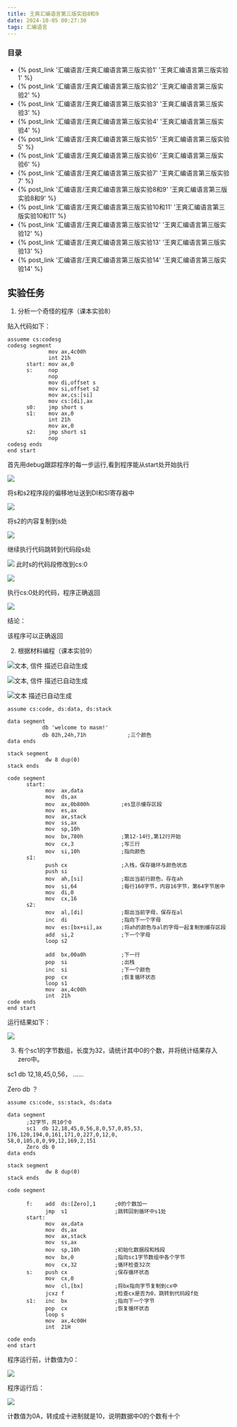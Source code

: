 ```yaml
---
title: 王爽汇编语言第三版实验8和9
date: 2024-10-05 00:27:30
tags: 汇编语言
---
```


### 目录

* {% post_link '汇编语言/王爽汇编语言第三版实验1' '王爽汇编语言第三版实验1' %}
* {% post_link '汇编语言/王爽汇编语言第三版实验2' '王爽汇编语言第三版实验2' %}
* {% post_link '汇编语言/王爽汇编语言第三版实验3' '王爽汇编语言第三版实验3' %}
* {% post_link '汇编语言/王爽汇编语言第三版实验4' '王爽汇编语言第三版实验4' %}
* {% post_link '汇编语言/王爽汇编语言第三版实验5' '王爽汇编语言第三版实验5' %}
* {% post_link '汇编语言/王爽汇编语言第三版实验6' '王爽汇编语言第三版实验6' %}
* {% post_link '汇编语言/王爽汇编语言第三版实验7' '王爽汇编语言第三版实验7' %}
* {% post_link '汇编语言/王爽汇编语言第三版实验8和9' '王爽汇编语言第三版实验8和9' %}
* {% post_link '汇编语言/王爽汇编语言第三版实验10和11' '王爽汇编语言第三版实验10和11' %}
* {% post_link '汇编语言/王爽汇编语言第三版实验12' '王爽汇编语言第三版实验12' %}
* {% post_link '汇编语言/王爽汇编语言第三版实验13' '王爽汇编语言第三版实验13' %}
* {% post_link '汇编语言/王爽汇编语言第三版实验14' '王爽汇编语言第三版实验14' %}



## 实验任务

1.   分析一个奇怪的程序（课本实验8）

贴入代码如下：

```assembly
assueme cs:codesg
codesg segment
             mov ax,4c00h
             int 21h
      start: mov ax,0
      s:     nop
             nop
             mov di,offset s
             mov si,offset s2
             mov ax,cs:[si]
             mov cs:[di],ax
      s0:    jmp short s
      s1:    mov ax,0
             int 21h
             mov ax,0	
      s2:    jmp short s1
             nop
codesg ends
end start
```

首先用debug跟踪程序的每一步运行,看到程序能从start处开始执行

![](https://cdn.jsdelivr.net/gh/kashima19960/img@master/%E6%B1%87%E7%BC%96%E8%AF%AD%E8%A8%80/183c43f7af8293d75b17de450a23576e.png)

将s和s2程序段的偏移地址送到DI和SI寄存器中

![](https://cdn.jsdelivr.net/gh/kashima19960/img@master/%E6%B1%87%E7%BC%96%E8%AF%AD%E8%A8%80/5cfb4572449bbdbd70ee797f825be456.png)

将s2的内容复制到s处

![](https://cdn.jsdelivr.net/gh/kashima19960/img@master/%E6%B1%87%E7%BC%96%E8%AF%AD%E8%A8%80/a1f278074ab492219e547e6a077b3660.png)

继续执行代码跳转到代码段s处

![](https://cdn.jsdelivr.net/gh/kashima19960/img@master/%E6%B1%87%E7%BC%96%E8%AF%AD%E8%A8%80/ce03822ae7222a655d60b8c7977744f5.png)
此时s的代码段修改到cs:0

![](https://cdn.jsdelivr.net/gh/kashima19960/img@master/%E6%B1%87%E7%BC%96%E8%AF%AD%E8%A8%80/97c2d971e2eeec81177b2f05caf66b36.png)

执行cs:0处的代码，程序正确返回

![](https://cdn.jsdelivr.net/gh/kashima19960/img@master/%E6%B1%87%E7%BC%96%E8%AF%AD%E8%A8%80/18cef3a255c9393821450f3772788560.png)

结论：

该程序可以正确返回

2.   根据材料编程（课本实验9）

![文本, 信件 描述已自动生成](https://cdn.jsdelivr.net/gh/kashima19960/img@master/%E6%B1%87%E7%BC%96%E8%AF%AD%E8%A8%80/89d98646d4156c62da229baeb32bfa69.png)


![文本, 信件 描述已自动生成](https://cdn.jsdelivr.net/gh/kashima19960/img@master/%E6%B1%87%E7%BC%96%E8%AF%AD%E8%A8%80/85d1648f3b818e0bd74a3a17b65ca046.png)


![文本 描述已自动生成](https://cdn.jsdelivr.net/gh/kashima19960/img@master/%E6%B1%87%E7%BC%96%E8%AF%AD%E8%A8%80/d3841707ffdea72811080dceb27657c1.png)

```assembly
assume cs:code, ds:data, ds:stack

data segment
           db 'welcome to masm!'
           db 02h,24h,71h             ;三个颜色
data ends

stack segment
            dw 8 dup(0)
stack ends

code segment
      start:
            mov  ax,data
            mov  ds,ax
            mov  ax,0b800h          ;es显示缓存区段
            mov  es,ax
            mov  ax,stack
            mov  ss,ax
            mov  sp,10h
            mov  bx,780h            ;第12-14行,第12行开始
            mov  cx,3               ;写三行
            mov  si,10h             ;指向颜色
      s1:   
            push cx                 ;入栈，保存循环与颜色状态
            push si
            mov  ah,[si]            ;取出当前行颜色，存在ah
            mov  si,64              ;每行160字节，内容16字节，第64字节居中
            mov  di,0
            mov  cx,16
      s2:   
            mov  al,[di]            ;取出当前字母，保存在al
            inc  di                 ;指向下一个字母
            mov  es:[bx+si],ax      ;将ah的颜色与al的字母一起复制到缓存区段
            add  si,2               ;下一个字母
            loop s2

            add  bx,00a0h           ;下一行
            pop  si                 ;出栈
            inc  si                 ;下一个颜色
            pop  cx                 ;恢复循环状态
            loop s1
            mov  ax,4c00h
            int  21h
code ends
end start

```

运行结果如下：

![](https://cdn.jsdelivr.net/gh/kashima19960/img@master/%E6%B1%87%E7%BC%96%E8%AF%AD%E8%A8%80/26ebf5154f47deb70e01aa5a112ee27d.png)


3.   有个sc1的字节数组，长度为32，请统计其中0的个数，并将统计结果存入zero中。

sc1 db 12,18,45,0,56， ……

Zero db ？

```assembly
assume cs:code, ss:stack, ds:data

data segment
      ;32字节，共10个0
      sc1  db 12,18,45,0,56,8,0,57,0,85,53,
176,120,194,0,161,171,0,227,0,12,0,
58,0,105,0,0,99,12,169,2,151
      Zero db 0
data ends

stack segment
            dw 8 dup(0)
stack ends

code segment

      f:    add  ds:[Zero],1      ;0的个数加一
            jmp  s1               ;跳转回到循环中s1处
      start:
            mov  ax,data
            mov  ds,ax
            mov  ax,stack
            mov  ss,ax
            mov  sp,10h           ;初始化数据段和栈段
            mov  bx,0             ;指向sc1字节数组中各个字节
            mov  cx,32            ;循环检查32次
      s:    push cx               ;保存循环状态
            mov  cx,0
            mov  cl,[bx]          ;将bx指向字节复制到cx中
            jcxz f                ;检查cx是否为0，跳转到代码段f处
      s1:   inc  bx               ;指向下一个字节
            pop  cx               ;恢复循环状态
            loop s
            mov  ax,4c00H
            int  21H

code ends
end start

```

程序运行前，计数值为0：

![](https://cdn.jsdelivr.net/gh/kashima19960/img@master/%E6%B1%87%E7%BC%96%E8%AF%AD%E8%A8%80/981546fe10d062c29f54b2207fc92f6b.png)

程序运行后：

![](https://cdn.jsdelivr.net/gh/kashima19960/img@master/%E6%B1%87%E7%BC%96%E8%AF%AD%E8%A8%80/e2560a62d3ab660abacaecc112300230.png)

计数值为0A，转成成十进制就是10，说明数据中0的个数有十个
